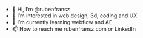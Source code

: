- 👋 Hi, I’m @rubenfransz
- 👀 I’m interested in web design, 3d, coding and UX
- 🌱 I’m currently learning webflow and AE
- 📫 How to reach me rubenfransz.com or LinkedIn
